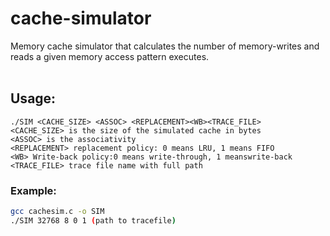 # cache-simulator
Memory cache simulator that calculates the number of memory-writes and reads a given memory access pattern executes.
<br /><br />
## Usage: <br />
`./SIM <CACHE_SIZE> <ASSOC> <REPLACEMENT><WB><TRACE_FILE>` <br/>
`<CACHE_SIZE> is the size of the simulated cache in bytes` <br/>
`<ASSOC> is the associativity` <br/>
`<REPLACEMENT> replacement policy: 0 means LRU, 1 means FIFO` <br/>
`<WB> Write-back policy:0 means write-through, 1 meanswrite-back` <br/>
`<TRACE_FILE> trace file name with full path` <br/>
### Example: <br />
```bash
gcc cachesim.c -o SIM
./SIM 32768 8 0 1 (path to tracefile)
```
